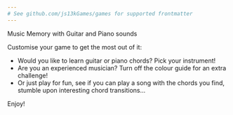 ```yaml
---
# See github.com/js13kGames/games for supported frontmatter
---
```

Music Memory with Guitar and Piano sounds

Customise your game to get the most out of it:

- Would you like to learn guitar or piano chords? Pick your instrument!
- Are you an experienced musician? Turn off the colour guide for an extra challenge!
- Or just play for fun, see if you can play a song with the chords you find, stumble upon interesting chord transitions...

Enjoy!